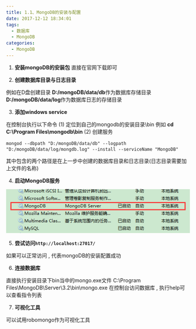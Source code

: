 ```yaml
---
title: 1.1、MongoDB的安装与配置
date: 2017-12-12 18:34:01
tags: 
  - 数据库
  - MongoDB
categories: 
  - MongoDB
---
```



1. **安装mongoDB的安装包**
直接在官网下载即可

2. **创建数据库目录与日志目录**
<!-- more -->
例如在D盘创建目录 
**D:/mongoDB/data/db**作为数据库存储目录 
**D:/mongoDB/data/log**作为数据库日志的存储目录

3. **添加windows service**

在控制台执行以下命令 
(1) 定位到自己的mongodb的安装目录\bin 
例如 **cd C:\Program Files\mongodb\bin**
(2) 创建服务 
```
mongod --dbpath "D:/mongoDB/data/db" --logpath "D:/mongoDB/data/log/mongdb.log" --install --serviceName "MongoDB" 
```
其中包含的两个路径是在上一步中创建的数据库目录和日志目录(日志目录需要加上文件的名称)

4. **启动MongoDB服务**

![mongodb_server](/images/MongoDB/mongodb_server.png)

5. **尝试访问`http://localhost:27017/`**

如果可以正常访问 , 代表mongoDB的安装配置成功

6. **连接数据库**

直接执行安装目录下bin当中的mongo.exe文件 
C:\Program Files\MongoDB\Server\3.2\bin\mongo.exe 
在控制台访问数据库 , 执行help可以查看指令列表

7. **可视化工具**

可以试用robomongo作为可视化工具